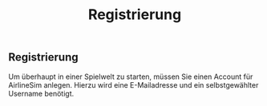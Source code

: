 ﻿---
title: "Registrierung"
weight: 55
pre: "<b>3.1 </b>"
---

## Registrierung
Um überhaupt in einer Spielwelt zu starten, müssen Sie einen Account für AirlineSim anlegen. Hierzu wird eine E-Mailadresse und ein selbstgewählter Username benötigt.
